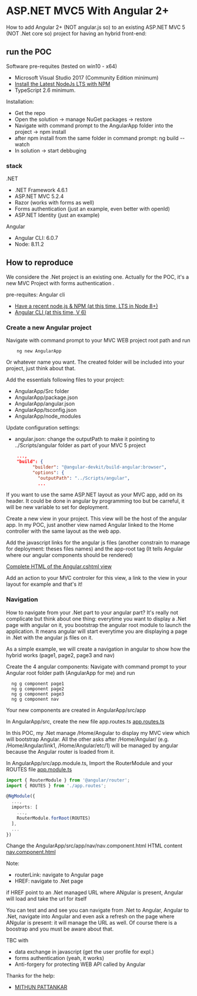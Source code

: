 ﻿# ASP.NET MVC5 With Angular 2+

How to add Angular 2+ (NOT angular.js so) to an existing ASP.NET MVC 5 (NOT .Net core so) project for having an hybrid front-end:

## run the POC

Software pre-requites (tested on win10 - x64)
- Microsoft Visual Studio 2017 (Community Edition minimum)
- [Install the Latest NodeJs LTS with NPM](https://nodejs.org/en/)
- TypeScript 2.6 minimum.

Installation:
- Get the repo
- Open the solution -> manage NuGet packages -> restore
- Navigate with command prompt to the AngularApp folder into the project -> npm install
- after npm install from the same folder in command prompt: ng build --watch
- In solution -> start debbuging

### stack

.NET
- .NET Framework 4.6.1
- ASP.NET MVC 5.2.4
- Razor (works with forms as well)
- Forms authentication (just an example, even better with openId)
- ASP.NET Identity (just an example)

Angular
- Angular CLI: 6.0.7
- Node: 8.11.2

## How to reproduce

We considere the .Net project is an existing one. Actually for the POC, it's a new MVC Project with forms authentication .

pre-requites: Angular cli
- [Have a recent node.js & NPM (at this time, LTS in Node 8+)](https://nodejs.org/en/download/)
- [Angular CLI (at this time, V 6)](https://github.com/angular/angular-cli/wiki)

### Create a new Angular project

Navigate with command prompt to your MVC WEB project root path and run
```
	ng new AngularApp
```

Or whatever name you want. The created folder will be included into your project, just think about that.

Add the essentials following files to your project:
- AngularApp/Src folder
- AngularApp/package.json
- AngularApp/angular.json
- AngularApp/tsconfig.json
- AngularApp/node_modules

Update configuration settings:

- angular.json: change the outputPath to make it pointing to ../Scripts/angular folder as part of your MVC 5 project

````json
	...,
	"build": {
          "builder": "@angular-devkit/build-angular:browser",
          "options": {
            "outputPath": "../Scripts/angular",
			...
````

 If you want to use the same ASP.NET layout as your MVC app, add <base href="/"> on its header.
 It could be done in angular by programming too but be carreful, it will be new variable to set for deployment.

 Create a new view in your project. This view will be the host of the angular app. 
 In my POC, just another view named Angular linked to the Home controller with the same layout as the web app.

 Add the javascript links for the angular js files (another constrain to manage for deployment: theses files names) 
 and the app-root tag (It tells Angular where our angular components should be rendered)

 [Complete HTML of the Angular.cshtml view](./Views/Home/Angular.cshtml)

Add an action to your MVC controler for this view, a link to the view in your layout for example and that's it!

### Navigation

How to navigate from your .Net part to your angular part? It's really not complicate but think about one thing: 
everytime you want to display a .Net page with angular on it, you bootstrap the angular root module to launch the application. 
It means angular will start everytime you are displaying a page in .Net with the angular js files on it.

As a simple example, we will create a navigation in angular to show how the hybrid works (page1, page2, page3 and nav)

Create the 4 angular components: Navigate with command prompt to your Angular root folder path (AngularApp for me) and run
````
  ng g component page1
  ng g component page2
  ng g component page3
  ng g component nav
````
Your new components are created in AngularApp/src/app

In AngularApp/src, create the new file app.routes.ts
[app.routes.ts](./AngularApp/src/app/app.routes.ts)

In this POC, my .Net manage /Home/Angular to display my MVC view which will bootstrap Angular. 
All the other asks after /Home/Angular/ (e.g. /Home/Angular/link1, /Home/Angular/etc/1) 
will be managed by angular because the Angular router is loaded from it.

In AngularApp/src/app.module.ts, Import the RouterModule and your ROUTES file
[app.module.ts](./AngularApp/src/app/app.module.ts)

````typescript
import { RouterModule } from '@angular/router';
import { ROUTES } from './app.routes';

@NgModule({
  ...,
  imports: [
    ...,
    RouterModule.forRoot(ROUTES)
  ],
  ...
})
````

Change the AngularApp/src/app/nav/nav.component.html HTML content
[nav.component.html](./AngularApp/src/app/nav/nav.component.html)

Note:
- routerLink: navigate to Angular page
- HREF: navigate to .Net page

if HREF point to an .Net managed URL where ANgular is present, Angular will load and take the url for itself

You can test and and see you can navigate from .Net to Angular, Angular to .Net, navigate into Angular and even ask a refresh on the page where ANgular is present: it will manage the URL as well. Of course there is a boostrap and you must be aware about that.

TBC with
- data exchange in javascript (get the user profile for expl.)
- forms authentication (yeah, it works)
- Anti-forgery for protecting WEB API called by Angular


Thanks for the help:
- [MITHUN PATTANKAR](http://www.mithunvp.com/angular-asp-net-mvc-5-angular-cli-visual-studio-2017/)


